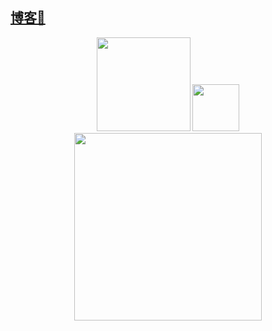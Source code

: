 ## [博客🔗](https://wizard23333.github.io/)
<div align="center">
  <img src="https://github-readme-stats.vercel.app/api?username=Wizard23333&show_icons=true&theme=vue&hide=prs,issues" height= 150/>
  <img src="https://visitor-badge.laobi.icu/badge?page_id=Wizard23333" height= 75/> 
</div>
  
<div align="center">
  <img src="https://github-readme-activity-graph.vercel.app/graph?username=Wizard23333&theme=github-light&hide_title=true" height= 300 align="center"/>
</div>




<!--
![Top Langs](https://github-readme-stats.vercel.app/api/top-langs/?username=Wizard23333&layout=compact)
-->

<!--
**Wizard23333/Wizard23333** is a ✨ _special_ ✨ repository because its `README.md` (this file) appears on your GitHub profile.

Here are some ideas to get you started:

- 🔭 I’m currently working on ...
- 🌱 I’m currently learning ...
- 👯 I’m looking to collaborate on ...
- 🤔 I’m looking for help with ...
- 💬 Ask me about ...
- 📫 How to reach me: ...
- 😄 Pronouns: ...
- ⚡ Fun fact: ...
-->
